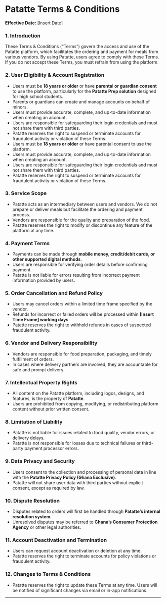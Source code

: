 # **Patatte Terms & Conditions** 

**Effective Date:** \[Insert Date\]

### **1\. Introduction**

These Terms & Conditions (“Terms”) govern the access and use of the Patatte platform, which facilitates the ordering and payment for meals from various vendors. By using Patatte, users agree to comply with these Terms. If you do not accept these Terms, you must refrain from using the platform.

### **2\. User Eligibility & Account Registration**

* Users must be **18 years or older** or have **parental or guardian consent** to use the platform, particularly for the **Patatte Prep solution** designed for high school students.  
* Parents or guardians can create and manage accounts on behalf of minors.  
* Users must provide accurate, complete, and up-to-date information when creating an account.  
* Users are responsible for safeguarding their login credentials and must not share them with third parties.  
* Patatte reserves the right to suspend or terminate accounts for fraudulent activity or violation of these Terms.  
* Users must be **18 years or older** or have parental consent to use the platform.  
* Users must provide accurate, complete, and up-to-date information when creating an account.  
* Users are responsible for safeguarding their login credentials and must not share them with third parties.  
* Patatte reserves the right to suspend or terminate accounts for fraudulent activity or violation of these Terms.

### **3\. Service Scope**

* Patatte acts as an intermediary between users and vendors. We do not prepare or deliver meals but facilitate the ordering and payment process.  
* Vendors are responsible for the quality and preparation of the food.  
* Patatte reserves the right to modify or discontinue any feature of the platform at any time.

### **4\. Payment Terms**

* Payments can be made through **mobile money, credit/debit cards, or other supported digital methods**.  
* Users are responsible for verifying order details before confirming payment.  
* Patatte is not liable for errors resulting from incorrect payment information provided by users.

### **5\. Order Cancellation and Refund Policy**

* Users may cancel orders within a limited time frame specified by the vendor.  
* Refunds for incorrect or failed orders will be processed within **\[Insert Time Frame\] working days**.  
* Patatte reserves the right to withhold refunds in cases of suspected fraudulent activity.

### **6\. Vendor and Delivery Responsibility**

* Vendors are responsible for food preparation, packaging, and timely fulfillment of orders.  
* In cases where delivery partners are involved, they are accountable for safe and prompt delivery.

### **7\. Intellectual Property Rights**

* All content on the Patatte platform, including logos, designs, and features, is the property of **Patatte**.  
* Users are prohibited from copying, modifying, or redistributing platform content without prior written consent.

### **8\. Limitation of Liability**

* Patatte is not liable for issues related to food quality, vendor errors, or delivery delays.  
* Patatte is not responsible for losses due to technical failures or third-party payment processor errors.

### **9\. Data Privacy and Security**

* Users consent to the collection and processing of personal data in line with the **Patatte Privacy Policy (Ghana Exclusive)**.  
* Patatte will not share user data with third parties without explicit consent, except as required by law.

### **10\. Dispute Resolution**

* Disputes related to orders will first be handled through **Patatte’s internal resolution system**.  
* Unresolved disputes may be referred to **Ghana’s Consumer Protection Agency** or other legal authorities.

### **11\. Account Deactivation and Termination**

* Users can request account deactivation or deletion at any time.  
* Patatte reserves the right to terminate accounts for policy violations or fraudulent activity.

### **12\. Changes to Terms & Conditions**

* Patatte reserves the right to update these Terms at any time. Users will be notified of significant changes via email or in-app notifications.

---

